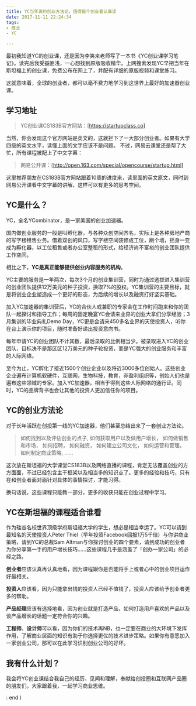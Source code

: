 ```yaml
---
title: YC当年说的创业方法论，值得每个创业者认真读
date: 2017-11-11 22:24:34
tags:
- 商业
- YC

---
```


最初我知道YC的创业课，还是因为李笑来老师写了一本书《YC创业课学习笔记》。读完后我受益匪浅，一心想找到原版吸收精华。上网搜索发现YC早把当年在斯坦福上的创业课，免费公布在网上了，并配有详细的原版视频和课堂练习。

这就意味着，全球的创业者，都可以毫不费力地学习到这世界上最好的加速器创业课。

## 学习地址

> YC创业课CS183B官方网站：[https://startupclass.co]

当然，你会发现这个官方网站是英文的，这就拦下了一大部分创业者。如果有大学四级的英文水平，读懂上面的文字应该不是问题。 不过，网易云课堂还是帮了大忙，所有课程被配上了中文字幕：

> 网易公开课：[http://open.163.com/special/opencourse/startup.html]

这里推荐朋友在CS183B官方网站跟着10周的进度来，读里面的英文原文，同时到网易公开课看中文字幕的讲解，这样可以有更多的思考空间。

## YC是什么？

YC，全名YCombinator，是一家美国的创业加速器。

国内做创业服务的一般是叫孵化器，与各种众创空间齐名，实际上是各种房地产商的写字楼租售业务。借着双创的风口，写字楼空间装修成工位，刷个墙，摇身一变成为孵化器，以工位租售或者办公室整租的形式，给经济尚不富裕的创业团队提供工作空间。

相比之下，**YC是真正能够提供创业内容服务的机构**。

<!--more-->

YC主要的服务是一年两次，每次3个月的创业集训营，同时为通过选拔进入集训营的创业团队提供12万美元的种子投资，换取7%的股权。YC集训营的主要目标，就是将创业企业塑造成一个更好的形态，为后续的增长以及融资打好坚实基础。

加入YC加速器的集训营后，YC的合伙人或兼职的专家会在工作时间跑来和你的团队一起探讨和指导工作；每周的固定晚宴YC会请来业界的创业大拿们分享经验；3月集训的毕业典礼Demo Day，YC更是会请来450多名业界的天使投资人，听你在台上演示你的项目，随时准备好递出投资意向书。

每年申请YC的创业团队不计其数，最后录取的比例相当少。被录取进入YC的创业团队，目标决不是那区区12万美元的种子轮投资，而是YC强大的创业服务和丰富的人际网络。

至今为止，YC孵化了接近1500个创业企业以及将近3000多位创始人。这些创业企业遍布计算机软硬件，互联网，生物科技，教育，非盈利组织等，创始人们也是遍布这些领域的专家。加入YC加速器，相当于得到这些人际网络的通行证。同时，YC的品牌背书也会让其他的投资人更加信任你的项目。

## YC的创业方法论

对于长年活跃在创投第一线的YC加速器，他们甚至总结出来了一套创业方法论。

> 如何找到以及评估创业的点子,
> 如何获取用户以及做用户增长，
> 如何做销售和市场，
> 如何招聘，
> 如何融资，
> 如何建立公司文化，
> 如何运营和管理，
> 如何制定商业策略,
> ……

这次放在斯坦福的大学课堂CS183B以及网络直播的课程，肯定无法覆盖创业的方方面面，不过已经包含主干框架以及相当多的知识点了。更多的经验和技巧，只有在和创业者面对面针对具体的事情探讨，才能习得。

换句话说，这些课程只能教一部分，更多的收获只能在创业过程中学习。

## YC在斯坦福的课程适合谁看

作为硅谷名校世界顶级学府斯坦福大学的学生，想必是相当幸运了。YC可以请到最知名的天使投资人Peter Thiel（早年投资Facebook回报1万5千倍）与你讲商业策略，请到YC的总裁Sam Altman与你探讨创业的四个要素，请到成功的创业者为你分享第一手的用户增长技巧……这些课程几乎是涵盖了「创办一家公司」的必经之路。

**创业者**应该认真再认真地看，因为课程跟你是否能将手上或者心中的创业项目运作好最相关。

**投资人**应该看，因为只能拿出钱的投资人已经不值钱了，投资人应该给予创业者更多的帮助。

**产品经理**应该有选择地看，因为创业就是打造产品，如何打造用户喜欢的产品以及谈产品增长的话题一定符合你的兴趣。

**工程师**、**设计师**可以看，因为你们的技术再NB，也一定要在商业的大环境下发挥作用，了解商业层面的知识有助于你选择更优的技术进步策略。如果你有意愿加入一家创业公司，那可以在此学习识别创业公司的好坏。

## 我有什么计划？

我会将YC创业课结合我自己的经历、见闻和理解，奉献给创投圈和互联网产品圈的朋友们。大家跟着我，一起学习商业思维。

: end )
